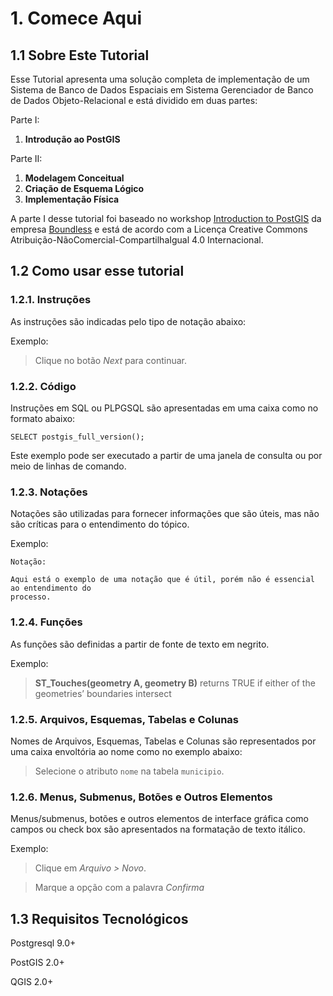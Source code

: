 # 1. Comece Aqui 

## 1.1 Sobre Este Tutorial

Esse Tutorial apresenta uma solução completa de implementação de um Sistema de Banco de Dados Espaciais em Sistema Gerenciador de Banco de Dados Objeto-Relacional e está dividido em duas partes:

Parte I:

1. **Introdução ao PostGIS**

Parte II:

1. **Modelagem Conceitual**
2. **Criação de Esquema Lógico**
3. **Implementação Física**

A parte I desse tutorial foi baseado no workshop [Introduction to PostGIS](http://workshops.boundlessgeo.com/postgis-intro/) da empresa [Boundless](https://boundlessgeo.com/) e está de acordo com a Licença Creative Commons Atribuição-NãoComercial-CompartilhaIgual 4.0 Internacional.

## 1.2 Como usar esse tutorial 

### 1.2.1. Instruções

As instruções são indicadas pelo tipo de notação abaixo:

Exemplo:

>Clique no botão _Next_ para continuar.

### 1.2.2. Código

Instruções em SQL ou PLPGSQL são apresentadas em uma caixa como no formato abaixo:

    SELECT postgis_full_version();

Este exemplo pode ser executado a partir de uma janela de consulta ou por meio de linhas de comando.

### 1.2.3. Notações

Notações são utilizadas para fornecer informações que são úteis, mas não são críticas para o entendimento do tópico.

Exemplo:  

    Notação:
    
    Aqui está o exemplo de uma notação que é útil, porém não é essencial ao entendimento do
    processo.

### 1.2.4. Funções

As funções são definidas a partir de fonte de texto em negrito.

Exemplo:

>**ST_Touches(geometry A, geometry B)** returns TRUE if either of the geometries’ boundaries intersect

### 1.2.5. Arquivos, Esquemas, Tabelas e Colunas

Nomes de Arquivos, Esquemas, Tabelas e Colunas são representados por uma caixa envoltória ao nome como no exemplo abaixo:

>Selecione o atributo `nome` na tabela `municipio`.

### 1.2.6. Menus, Submenus, Botões e Outros Elementos

Menus/submenus, botões e outros elementos de interface gráfica como campos ou check box são apresentados na formatação de texto itálico.

Exemplo:

>Clique em _Arquivo > Novo_.

>Marque a opção com a palavra _Confirma_

## 1.3 Requisitos Tecnológicos

Postgresql 9.0+

PostGIS 2.0+

QGIS 2.0+
